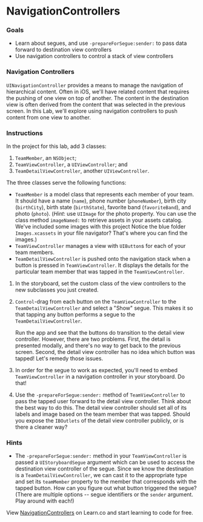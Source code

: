 

# NavigationControllers


### Goals 

- Learn about segues, and use `-prepareForSegue:sender:` to pass data forward to destination view controllers 
- Use navigation controllers to control a stack of view controllers
 

### Navigation Controllers  

`UINavigationController` provides a means to manage the navigation of hierarchical content.  Often in iOS, we'll have related content that requires the pushing of one view on top of another. The content in the destination view is often derived from the content that was selected in the previous screen. In this Lab, we'll explore using navigation controllers to push content from one view to another.  


### Instructions 

In the project for this lab, add 3 classes:

1. `TeamMember`, an `NSObject`;
2. `TeamViewController`, a `UIViewController`; and
3. `TeamDetailViewController`, another `UIViewController`.

The three classes serve the following functions: 

- `TeamMember` is a model class that represents each member of your team. It should have a name (`name`), phone number (`phoneNumber`), birth city (`birthCity`), birth state (`birthState`), favorite band (`favoriteBand`), and photo (`photo`). (*Hint*: use `UIImage` for the photo property. You can use the class method `imageNamed:` to retrieve assets in your assets catalog. We've included some images with this project Notice the blue folder `Images.xcassets` in your file navigator? That's where you can find the images.)
- `TeamViewController` manages a view with `UIButton`s for each of your team members.
- `TeamDetailViewController` is pushed onto the navigation stack when a button is pressed in `TeamViewController`. It displays the details for the particular team member that was tapped in the `TeamViewController`.

1. In the storyboard, set the custom class of the view controllers to the new subclasses you just created.
2. `Control`-drag from each button on the `TeamViewController` to the `TeamDetailViewController` and select a "Show" segue. This makes it so that tapping any button performs a segue to the `TeamDetailViewController`.  

    Run the app and see that the buttons do transition to the detail view controller. However, there are two problems. First, the detail is presented modally, and there's no way to get back to the previous screen. Second, the detail view controller has no idea which button was tapped! Let's remedy those issues.


3. In order for the segue to work as expected, you'll need to embed `TeamViewController` in a navigation controller in your storyboard. Do that!
4. Use the `-prepareForSegue:sender:` method of `TeamViewController` to pass the tapped user forward to the detail view controller. Think about the best way to do this. The detail view controller should set all of its labels and image based on the team member that was tapped. Should you expose the `IBOutlets` of the detail view controller publicly, or is there a cleaner way? 


### Hints

- The `-prepareForSegue:sender:` method in your `TeamViewController` is passed a `UIStoryboardSegue` argument which can be used to access the destination view controller of the segue. Since we know the destination is a `TeamDetailViewController`, we can cast it to the appropriate type and set its `teamMember` property to the member that corresponds with the tapped button. How can you figure out what button triggered the segue? (There are multiple options -- segue identifiers or the `sender` argument. Play around with each!)

    

<p data-visibility='hidden'>View <a href='https://learn.co/lessons/objc-NavigationControllers' title='NavigationControllers'>NavigationControllers</a> on Learn.co and start learning to code for free.</p>

